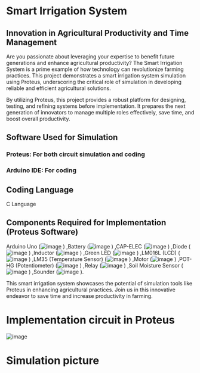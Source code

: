 # Smart Irrigation System
## Innovation in Agricultural Productivity and Time Management
Are you passionate about leveraging your expertise to benefit future generations and enhance agricultural productivity? The Smart Irrigation System is a prime example of how technology can revolutionize farming practices. This project demonstrates a smart irrigation system simulation using Proteus, underscoring the critical role of simulation in developing reliable and efficient agricultural solutions.

By utilizing Proteus, this project provides a robust platform for designing, testing, and refining systems before implementation. It prepares the next generation of innovators to manage multiple roles effectively, save time, and boost overall productivity.

## Software Used for Simulation
### Proteus: For both circuit simulation and coding
### Arduino IDE: For coding
## Coding Language
C Language
## Components Required for Implementation (Proteus Software)
Arduino Uno (![image](https://github.com/user-attachments/assets/69a767e7-789d-4f86-8088-0a30226bebd6)
)
,Battery (![image](https://github.com/user-attachments/assets/730b266e-b659-4fa8-ae1c-0bfcb7386dc1)
)
,CAP-ELEC (![image](https://github.com/user-attachments/assets/0e042602-07fd-4d1c-9b22-dd9c26f81118)
)
,Diode (![image](https://github.com/user-attachments/assets/65be6803-7718-440d-83ff-3085e51b236e)
)
,Inductor (![image](https://github.com/user-attachments/assets/4d625c72-75f0-4357-8ce9-313b8e7bc2e5)
)
,Green LED (![image](https://github.com/user-attachments/assets/223ca2aa-c9ad-48a4-9c26-9d787a0d01be)
)
,LM016L (LCD) (![image](https://github.com/user-attachments/assets/cc3bdfbd-6684-46e8-b4c9-64dd3cadbd99)
)
,LM35 (Temperature Sensor) (![image](https://github.com/user-attachments/assets/50a93776-2f34-4575-8cd3-ec26077f2cf3)
)
,Motor (![image](https://github.com/user-attachments/assets/e9319ec0-07fa-4a51-a426-26e948a827c5)
)
,POT-HG (Potentiometer) (![image](https://github.com/user-attachments/assets/14708c5b-da42-4f19-966c-8f05fcdfc1d4)
)
,Relay (![image](https://github.com/user-attachments/assets/754bd09f-295f-4c2f-853a-7357148d0598)
)
,Soil Moisture Sensor (![image](https://github.com/user-attachments/assets/47015d68-4ba0-40e1-8e9a-4fa5c9d2bb19)
)
,Sounder (![image](https://github.com/user-attachments/assets/6392702c-2504-453e-917a-6858d3788ed3)
).

 This smart irrigation system showcases the potential of simulation tools like Proteus in enhancing agricultural practices. Join us in this innovative endeavor to save time and increase productivity in farming.

# Implementation circuit in Proteus
![image](https://github.com/user-attachments/assets/7edfc15e-320b-4e56-92a2-66e046b55093)

# Simulation picture
